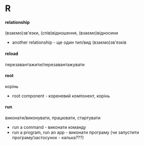 # R

#### relationship
(взаємо)зв'язки, (спів)відношення, (взаємо)відносини
  - another relationship - ще один тип/вид (взаємо)зв'язків

#### reload
перезавантажити/перезавантажувати

#### root
корінь
  - root component - кореневий компонент, корінь

#### run
виконати/виконувати, працювати, стартувати
  - run a command - виконати команду
  - run a program, run an app - виконати програму (чи запустити програму/застосунок - калька???)
